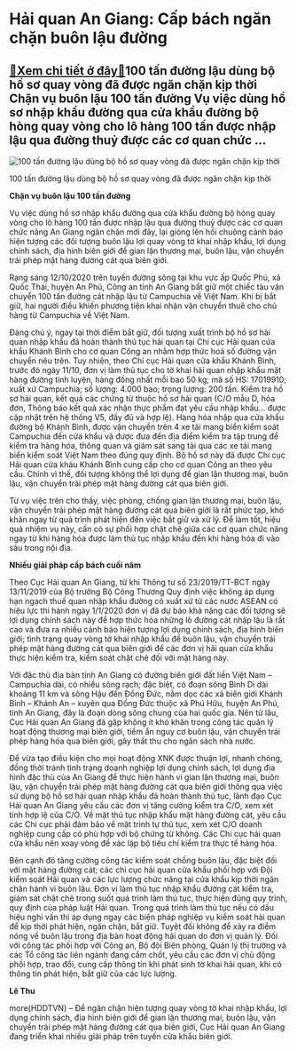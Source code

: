Hải quan An Giang: Cấp bách ngăn chặn buôn lậu đường
====================================================

[:gift:Xem chi tiết ở đây:gift:](https://hddtvn.com/hai-quan-an-giang-cap-bach-ngan-chan-buon-lau-duong/)100 tấn đường lậu dùng bộ hồ sơ quay vòng đã được ngăn chặn kịp thời Chặn vụ buôn lậu 100 tấn đường Vụ việc dùng hồ sơ nhập khẩu đường qua cửa khẩu đường bộ hòng quay vòng cho lô hàng 100 tấn được nhập lậu qua đường thuỷ được các cơ quan chức …
----------------------------------------------------------------------------------------------------------------------------------------------------------------------------------------------------------------------------------------------------





![100 tấn đường lậu dùng bộ hồ sơ quay vòng đã được ngăn chặn kịp thời](https://hddtvn.com/wp-content/uploads/2021/01/2343_6-4352_Bat_2_vo_chong_cho_100_tan_duong_cat4.jpg "100 tấn đường lậu dùng bộ hồ sơ quay vòng đã được ngăn chặn kịp thời")


100 tấn đường lậu dùng bộ hồ sơ quay vòng đã được ngăn chặn kịp thời



**Chặn vụ buôn lậu 100 tấn đường**


Vụ việc dùng hồ sơ nhập khẩu đường qua cửa khẩu đường bộ hòng quay vòng cho lô hàng 100 tấn được nhập lậu qua đường thuỷ được các cơ quan chức năng An Giang ngăn chặn mới đây, lại gióng lên hồi chuông cảnh báo hiện tượng các đối tượng buôn lậu lợi quay vòng tờ khai nhập khẩu, lợi dụng chính sách, địa hình biên giới để gian lận thương mại, buôn lậu, vận chuyển trái phép mặt hàng đường cát qua biên giới.


Rạng sáng 12/10/2020 trên tuyến đường sông tại khu vực ấp Quốc Phú, xã Quốc Thái, huyện An Phú, Công an tỉnh An Giang bắt giữ một chiếc tàu vận chuyển 100 tấn đường cát nhập lậu từ Campuchia về Việt Nam. Khi bị bắt giữ, hai người điều khiến phương tiện khai nhận vận chuyển thuê cho chủ hàng từ Campuchia về Việt Nam.


Đáng chú ý, ngay tại thời điểm bắt giữ, đối tượng xuất trình bộ hồ sơ hải quan nhập khẩu đã hoàn thành thủ tục hải quan tại Chi cục Hải quan cửa khẩu Khánh Bình cho cơ quan Công an nhằm hợp thức hoá số đường vận chuyển nêu trên. Tuy nhiên, theo Chi cục Hải quan cửa khẩu Khánh Bình, trước đó ngày 11/10, đơn vị làm thủ tục cho tờ khai hải quan nhập khẩu mặt hàng đường tinh luyện, hàng đồng nhất mỗi bao 50 kg; mã số HS: 17019910; xuất xứ Campuchia; số lượng: 4.000 bao; trọng lượng: 200 tấn. Kiểm tra hồ sơ hải quan, kết quả các chứng từ thuộc hồ sơ hải quan (C/O mẫu D, hóa đơn, Thông báo kết quả xác nhận thực phẩm đạt yêu cầu nhập khẩu… được cập nhật trên hệ thống V5, đầy đủ và hợp lệ). Hàng hóa nhập qua cửa khẩu đường bộ Khánh Bình, được vận chuyển trên 4 xe tải mang biển kiểm soát Campuchia đến cửa khẩu và được đưa đến địa điểm kiểm tra tập trung để kiểm tra hàng hóa, thông quan và giám sát sang tải qua các xe tải mang biển kiểm soát Việt Nam theo đúng quy định. Bộ hồ sơ này đã được Chi cục Hải quan cửa khảu Khánh Bình cung cấp cho cơ quan Công an theo yêu cầu. Chính vì thế, đối tượng không thể lợi dụng để gian lận thương mại, buôn lậu, vận chuyển trái phép mặt hàng đường cát qua biên giới.


Từ vụ việc trên cho thấy, việc phòng, chống gian lận thương mại, buôn lậu, vận chuyển trái phép mặt hàng đường cát qua biên giới là rất phức tạp, khó khăn ngay từ quá trình phát hiện đến việc bắt giữ và xử lý. Để làm tốt, hiệu quả nhiệm vụ này, cần có sự phối hợp chặt chẽ giữa các cơ quan chức năng ngay từ khi hàng hóa được làm thủ tục nhập khẩu đến khi hàng hóa đi vào sâu trong nội địa.


**Nhiều giải pháp cấp bách cuối năm**


Theo Cục Hải quan An Giang, từ khi Thông tư số 23/2019/TT-BCT ngày 13/11/2019 của Bộ trưởng Bộ Công Thương Quy định việc không áp dụng hạn ngạch thuế quan nhập khẩu đường có xuất xứ từ các nước ASEAN có hiệu lực thi hành ngày 1/1/2020 đơn vị đã dự báo khả năng các đối tượng sẽ lợi dụng chính sách này để hợp thức hóa những lô đường cát nhập lậu là rất cao và đưa ra nhiều cảnh báo hiện tượng lợi dụng chính sách, địa hình biên giới; tình trạng quay vòng tờ khai nhập khẩu để buôn lậu, vận chuyển trái phép mặt hàng đường cát qua biên giới để các đơn vị hải quan cửa khẩu thực hiện kiểm tra, kiểm soát chặt chẽ đối với mặt hàng này.


Với đặc thù địa bàn tỉnh An Giang có đường biên giới đất liền Việt Nam – Campuchia dài, có nhiều sông rạch; đặc biệt, có đoạn sông Bình Di dài khoảng 11 km và sông Hậu đến Đồng Đức, nằm dọc các xã biên giới Khánh Bình – Khánh An – xuyên qua Đồng Đức thuộc xã Phú Hữu, huyện An Phú, tỉnh An Giang, đây là đoạn dòng sông chung của hai quốc gia. Nên từ lâu, Cục Hải quan An Giang đã gặp không ít khó khăn trong công tác quản lý hoạt động thương mại biên giới, tiềm ẩn nguy cơ buôn lậu, vận chuyển trái phép hàng hóa qua biên giới, gây thất thu cho ngân sách nhà nước.


Để vừa tạo điều kiện cho mọi hoạt động XNK được thuận lợi, nhanh chóng, đồng thời tránh tình trạng doanh nghiệp lợi dụng chính sách, lợi dụng địa hình đặc thù của An Giang để thực hiện hành vi gian lận thương mại, buôn lậu, vận chuyển trái phép mặt hàng đường cát qua biên giới thông qua việc sử dụng bộ hồ sơ hải quan nhập khẩu đã hoàn thành thủ tục, lãnh đạo Cục Hải quan An Giang yêu cầu các đơn vị tăng cường kiểm tra C/O, xem xét tính hợp lệ của C/O. Về mặt thủ tục nhập khẩu mặt hàng đường cát, yêu cầu các Chi cục phải đảm bảo về mặt trình tự thủ tục, xem xét C/O doanh nghiệp cung cấp có phù hợp với bộ chứng từ không. Các Chi cục hải quan cửa khẩu nên xoay vòng để xác lập bộ tiêu chí kiểm tra thực tế hàng hóa.


Bên cạnh đó tăng cường công tác kiểm soát chống buôn lậu, đặc biệt đối với mặt hàng đường cát; các chi cục hải quan cửa khẩu phối hợp với Đội kiểm soát Hải quan và các lực lượng chức năng tại cửa khẩu kịp thời ngăn chăn hành vi buôn lậu. Đơn vị làm thủ tục nhập khẩu đường cát kiểm tra, giám sát chặt chẽ trong suốt quá trình làm thủ tục, thực hiện đúng quy trình, quy định của pháp luật Hải quan. Trong quá trình làm thủ tục nếu có dấu hiệu nghi vấn thì áp dụng ngay các biện pháp nghiệp vụ kiểm soát hải quan để kịp thời phát hiện, ngăn chặn, bắt giữ. Tuyệt đối không để xảy ra điểm nóng về buôn lậu trong địa bàn hoạt động hải quan do đơn vị quản lý. Đối với công tác phối hợp với Công an, Bộ đội Biên phòng, Quản lý thị trường và các Tổ công tác liên ngành đang cắm chốt, yêu cầu các đơn vị chủ động phối hợp, trao đổi, cung cấp thông tin khi phát sinh tờ khai hải quan, khi có thông tin phát hiện, bắt giữ của các lực lượng.




**Lê Thu**



more(HDDTVN) – Để ngăn chặn hiện tượng quay vòng tờ khai nhập khẩu, lợi dụng chính sách, địa hình biên giới để gian lận thương mại, buôn lậu, vận chuyển trái phép mặt hàng đường cát qua biên giới, Cục Hải quan An Giang đang triển khai nhiều giải pháp trên tuyến cửa khẩu biên giới.

